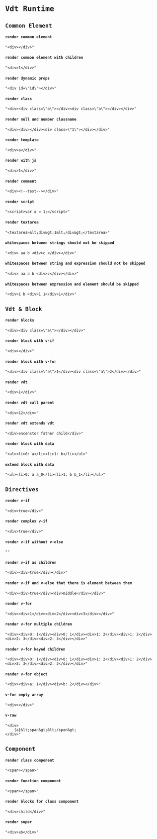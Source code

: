 # `Vdt Runtime`

## `Common Element`

####   `render common element`

```
"<div></div>"
```

####   `render common element with children`

```
"<div>1</div>"
```

####   `render dynamic props`

```
"<div id=\"id\"></div>"
```

####   `render class`

```
"<div><div class=\"a\"></div><div class=\"a\"></div></div>"
```

####   `render null and number classname`

```
"<div><div></div><div class=\"1\"></div></div>"
```

####   `render template`

```
"<div>a</div>"
```

####   `render with js`

```
"<div>1</div>"
```

####   `render comment`

```
"<div><!--test--></div>"
```

####   `render script`

```
"<script>var a = 1;</script>"
```

####   `render textarea`

```
"<textarea>&lt;div&gt;1&lt;/div&gt;</textarea>"
```

####   `whitespaces between strings should not be skipped`

```
"<div> aa b <div>c </div></div>"
```

####   `whitespaces between string and expression should not be skipped`

```
"<div> aa a b <div>c</div></div>"
```

####   `whitespaces between expression and element should be skipped`

```
"<div>1 b <div>1 1</div>1</div>"
```

## `Vdt & Block`

####   `render blocks`

```
"<div><div class=\"a\"></div></div>"
```

####   `render block with v-if`

```
"<div></div>"
```

####   `render block with v-for`

```
"<div><div class=\"a\">1</div><div class=\"a\">2</div></div>"
```

####   `render vdt`

```
"<div>1</div>"
```

####   `render vdt call parent`

```
"<div>12</div>"
```

####   `render vdt extends vdt`

```
"<div>ancenstor father child</div>"
```

####   `render block with data`

```
"<ul><li>0: a</li><li>1: b</li></ul>"
```

####   `extend block with data`

```
"<ul><li>0: a a_0</li><li>1: b b_1</li></ul>"
```

## `Directives`

####   `render v-if`

```
"<div>true</div>"
```

####   `render complex v-if`

```
"<div>true</div>"
```

####   `render v-if without v-else`

```
""
```

####   `render v-if as children`

```
"<div><div>true</div></div>"
```

####   `render v-if and v-else that there is element between them`

```
"<div><div>true</div><div>middle</div></div>"
```

####   `render v-for`

```
"<div><div>1</div><div>2</div><div>3</div></div>"
```

####   `render v-for multiple children`

```
"<div><div>0: 1</div><div>0: 1</div><div>1: 2</div><div>1: 2</div><div>2: 3</div><div>2: 3</div></div>"
```

####   `render v-for keyed children`

```
"<div><div>0: 1</div><div>0: 1</div><div>1: 2</div><div>1: 2</div><div>2: 3</div><div>2: 3</div></div>"
```

####   `render v-for object`

```
"<div><div>a: 1</div><div>b: 2</div></div>"
```

####   `v-for empty array`

```
"<div></div>"
```

####   `v-raw`

```
"<div>
    {a}&lt;span&gt;&lt;/span&gt;
</div>"
```

## `Component`

####   `render class component`

```
"<span></span>"
```

####   `render function component`

```
"<span></span>"
```

####   `render blocks for class component`

```
"<div>child</div>"
```

####   `render super`

```
"<div>ab</div>"
```

